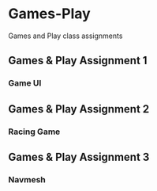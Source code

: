 # Games-Play
Games and Play class assignments 

## Games & Play Assignment 1
### Game UI


## Games & Play Assignment 2
### Racing Game


## Games & Play Assignment 3
### Navmesh
